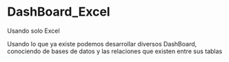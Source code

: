 # DashBoard_Excel
 Usando solo Excel

Usando lo que ya existe podemos desarrollar diversos DashBoard, conociendo de bases de datos y las relaciones que existen entre sus tablas
